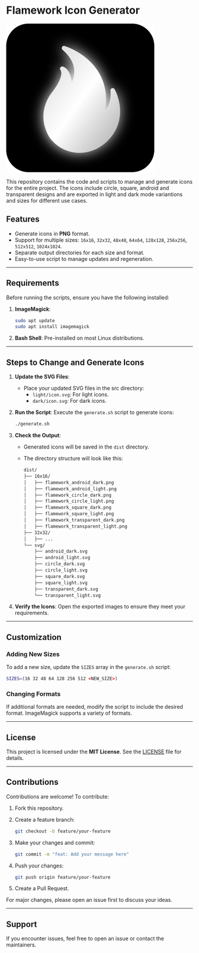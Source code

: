 # Flamework Icon Generator

[![Flamework](./dist/svg/android_dark.svg)](https://flamework.org)

This repository contains the code and scripts to manage and generate icons for the entire project. The icons include circle, square, android and transparent designs and are exported in light and dark mode variantions and sizes for different use cases.

## Features

- Generate icons in **PNG** format.
- Support for multiple sizes: `16x16`, `32x32`, `48x48`, `64x64`, `128x128`, `256x256`, `512x512`, `1024x1024`.
- Separate output directories for each size and format.
- Easy-to-use script to manage updates and regeneration.

---

## Requirements

Before running the scripts, ensure you have the following installed:

1. **ImageMagick**:

   ```bash
   sudo apt update
   sudo apt install imagemagick
   ```

2. **Bash Shell**: Pre-installed on most Linux distributions.

---

## Steps to Change and Generate Icons

1. **Update the SVG Files**:
   - Place your updated SVG files in the src directory:
     - `light/icon.svg`: For light icons.
     - `dark/icon.svg`: For dark icons.

2. **Run the Script**:
   Execute the `generate.sh` script to generate icons:

   ```bash
   ./generate.sh
   ```

3. **Check the Output**:
   - Generated icons will be saved in the `dist` directory.
   - The directory structure will look like this:

     ```bash
     dist/
     ├── 16x16/
     │   ├── flamework_android_dark.png
     │   ├── flamework_android_light.png
     │   ├── flamework_circle_dark.png
     │   ├── flamework_circle_light.png
     │   ├── flamework_square_dark.png
     │   ├── flamework_square_light.png
     │   ├── flamework_transparent_dark.png
     │   ├── flamework_transparent_light.png
     ├── 32x32/
     │   ├── ...
     └── svg/
         ├── android_dark.svg
         ├── android_light.svg
         ├── circle_dark.svg
         ├── circle_light.svg
         ├── square_dark.svg
         ├── square_light.svg
         ├── transparent_dark.svg
         └── transparent_light.svg
     ```

4. **Verify the Icons**:
   Open the exported images to ensure they meet your requirements.

---

## Customization

### Adding New Sizes

To add a new size, update the `SIZES` array in the `generate.sh` script:

```bash
SIZES=(16 32 48 64 128 256 512 <NEW_SIZE>)
```

### Changing Formats

If additional formats are needed, modify the script to include the desired format. ImageMagick supports a variety of formats.

---

## License

This project is licensed under the **MIT License**. See the [LICENSE](LICENSE) file for details.

---

## Contributions

Contributions are welcome! To contribute:

1. Fork this repository.
2. Create a feature branch:

   ```bash
   git checkout -b feature/your-feature
   ```

3. Make your changes and commit:

   ```bash
   git commit -m "feat: Add your message here"
   ```

4. Push your changes:

   ```bash
   git push origin feature/your-feature
   ```

5. Create a Pull Request.

For major changes, please open an issue first to discuss your ideas.

---

## Support

If you encounter issues, feel free to open an issue or contact the maintainers.
